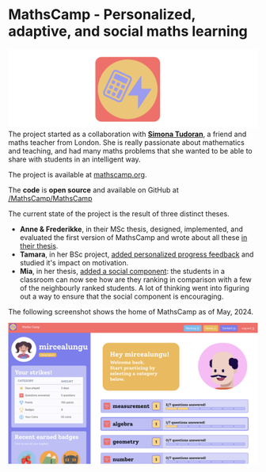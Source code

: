 # MathsCamp - Personalized, adaptive, and social maths learning 

![](../docs/assets/mathscamp-logo.png)
The project started as a collaboration with [**Simona Tudoran**](https://www.linkedin.com/in/simona-tudoran-7a974a21/), a friend and maths teacher from London. She is really passionate about mathematics and teaching, and had many maths problems that she wanted to be able to share with students in an intelligent way. 

The project is available at [mathscamp.org](mathscamp.org). 

The **code** is **open source** and available on GitHub at [/MathsCamp/MathsCamp](https://github.com/MathsCamp/MathsCamp)

The current state of the project is the result of three distinct theses. 

- **Anne & Frederikke**, in their MSc thesis, designed, implemented, and evaluated the first version of MathsCamp and wrote about all these [in their thesis](../docs/assets/theses/AnneFrederikke--Designing%20a%20personalized%20learning%20app.pdf). 
- **Tamara**, in her BSc project, [added personalized progress feedback](../docs/assets/theses/Thesis-Tamara-MathsCamp_Personal_Progress_Feedback.pdf) and studied it's impact on motivation.
- **Mia**, in her thesis, [added a social component](../docs/assets/theses/Mia_Ronnelund_Thesis_2022.pdf): the students in a classroom can now see how are they ranking in comparison with a few of the neighbourly ranked students. A lot of thinking went into figuring out a way to ensure that the social component is encouraging. 

The following screenshot shows the home of MathsCamp as of May, 2024. 

![](../docs/assets/state-of-mathscamp-2024.png)





